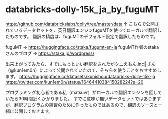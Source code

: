 # databricks-dolly-15k_ja_by_fuguMT

https://github.com/databrickslabs/dolly/tree/master/data
↑
こちらで公開されているデータセットを、英日翻訳エンジンfuguMTを使ってローカルで翻訳したものです。
翻訳の精度は、fuguMTのデフォルト設定で翻訳したものです。

fuguMT -> https://huggingface.co/staka/fugumt-en-ja
fuguMT作者のstakaさんのブログ -> https://staka.jp/wordpress/

出来上がってみたら、すでにもっといい翻訳をされたがクニえもん.inc🤗さん（@kun1em0n）によって公開されていたので、そちらを使うことをおすすめします。
https://huggingface.co/datasets/kunishou/databricks-dolly-15k-ja
https://twitter.com/kun1em0n/status/1646441038415028224?s=20

プログラミング初心者である私（matsuvr）がローカルで翻訳エンジンを回していたら30時間近くかかりました。
すでに意味が無いデータセットではありますが、翻訳プログラムの練習のために作ったものではあるので、翻訳のソースと一緒に公開しておきます。
